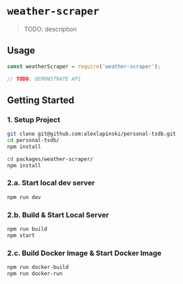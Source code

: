 # `weather-scraper`

> TODO: description

## Usage

```JavaScript
const weatherScraper = require('weather-scraper');

// TODO: DEMONSTRATE API
```


## Getting Started

### 1. Setup Project
```bash
git clone git@github.com:alexlapinski/personal-tsdb.git
cd personal-tsdb/
npm install

cd packages/weather-scraper/
npm install
```

### 2.a. Start local dev server
```bash
npm run dev
```

### 2.b. Build & Start Local Server
```bash
npm run build
npm start
```

### 2.c. Build Docker Image & Start Docker Image
```bash
npm run docker-build
npm run docker-run
```